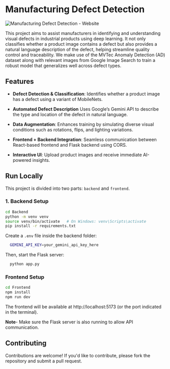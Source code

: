 
# Manufacturing Defect Detection

![Manufacturing Defect Detection - Website](https://github.com/sindhu213/Manufacturing-Defect-Detection/blob/main/assets/hero.png)


This project aims to assist manufacturers in identifying and understanding visual defects in industrial products using deep learning. It not only classifies whether a product image contains a defect but also provides a natural language description of the defect, helping streamline quality control and traceability. We make use of the MVTec Anomaly Detection (AD) dataset along with relevant images from Google Image Search to train a robust model that generalizes well across defect types. 


## Features

- **Defect Detection & Classification**: Identifies whether a product image has a defect using a variant of MobileNets.

- **Automated Defect Description** Uses Google’s Gemini API to describe the type and location of the defect in natural language.

- **Data Augmentation**: Enhances training by simulating diverse visual conditions such as rotations, flips, and lighting variations.

- **Frontend + Backend Integration**: Seamless communication between React-based frontend and Flask backend using CORS.

- **Interactive UI**: Upload product images and receive immediate AI-powered insights.


## Run Locally

This project is divided into two parts: `backend` and `frontend`. 
### 1. Backend Setup

```bash
cd Backend
python -m venv venv
source venv/bin/activate   # On Windows: venv\Scripts\activate
pip install -r requirements.txt
```

Create a `.env` file inside the backend folder:

```bash
  GEMINI_API_KEY=your_gemini_api_key_here
```

Then, start the Flask server:

```bash
  python app.py
```

### Frontend Setup
```bash
cd Frontend
npm install
npm run dev
```

The frontend will be available at http://localhost:5173 (or the port indicated in the terminal).

**Note**- Make sure the Flask server is also running to allow API communication.


## Contributing

Contributions are welcome! If you'd like to contribute, please fork the repository and submit a pull request.



